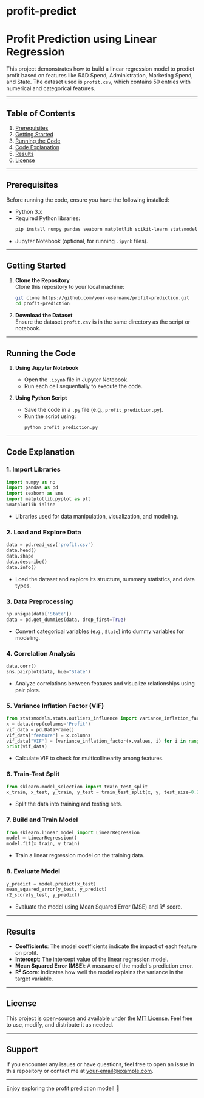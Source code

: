 # profit-predict

# Profit Prediction using Linear Regression

This project demonstrates how to build a linear regression model to predict profit based on features like R&D Spend, Administration, Marketing Spend, and State. The dataset used is `profit.csv`, which contains 50 entries with numerical and categorical features.

---

## **Table of Contents**
1. [Prerequisites](#prerequisites)
2. [Getting Started](#getting-started)
3. [Running the Code](#running-the-code)
4. [Code Explanation](#code-explanation)
5. [Results](#results)
6. [License](#license)

---

## **Prerequisites**
Before running the code, ensure you have the following installed:
- Python 3.x
- Required Python libraries:
  ```bash
  pip install numpy pandas seaborn matplotlib scikit-learn statsmodels
  ```
- Jupyter Notebook (optional, for running `.ipynb` files).

---

## **Getting Started**
1. **Clone the Repository**  
   Clone this repository to your local machine:
   ```bash
   git clone https://github.com/your-username/profit-prediction.git
   cd profit-prediction
   ```

2. **Download the Dataset**  
   Ensure the dataset `profit.csv` is in the same directory as the script or notebook.

---

## **Running the Code**
1. **Using Jupyter Notebook**  
   - Open the `.ipynb` file in Jupyter Notebook.
   - Run each cell sequentially to execute the code.

2. **Using Python Script**  
   - Save the code in a `.py` file (e.g., `profit_prediction.py`).
   - Run the script using:
     ```bash
     python profit_prediction.py
     ```

---

## **Code Explanation**
### **1. Import Libraries**
```python
import numpy as np
import pandas as pd
import seaborn as sns
import matplotlib.pyplot as plt
%matplotlib inline
```
- Libraries used for data manipulation, visualization, and modeling.

### **2. Load and Explore Data**
```python
data = pd.read_csv('profit.csv')
data.head()
data.shape
data.describe()
data.info()
```
- Load the dataset and explore its structure, summary statistics, and data types.

### **3. Data Preprocessing**
```python
np.unique(data['State'])
data = pd.get_dummies(data, drop_first=True)
```
- Convert categorical variables (e.g., `State`) into dummy variables for modeling.

### **4. Correlation Analysis**
```python
data.corr()
sns.pairplot(data, hue="State")
```
- Analyze correlations between features and visualize relationships using pair plots.

### **5. Variance Inflation Factor (VIF)**
```python
from statsmodels.stats.outliers_influence import variance_inflation_factor
x = data.drop(columns='Profit')
vif_data = pd.DataFrame()
vif_data["feature"] = x.columns
vif_data["VIF"] = [variance_inflation_factor(x.values, i) for i in range(len(x.columns))]
print(vif_data)
```
- Calculate VIF to check for multicollinearity among features.

### **6. Train-Test Split**
```python
from sklearn.model_selection import train_test_split
x_train, x_test, y_train, y_test = train_test_split(x, y, test_size=0.2, random_state=0)
```
- Split the data into training and testing sets.

### **7. Build and Train Model**
```python
from sklearn.linear_model import LinearRegression
model = LinearRegression()
model.fit(x_train, y_train)
```
- Train a linear regression model on the training data.

### **8. Evaluate Model**
```python
y_predict = model.predict(x_test)
mean_squared_error(y_test, y_predict)
r2_score(y_test, y_predict)
```
- Evaluate the model using Mean Squared Error (MSE) and R² score.

---

## **Results**
- **Coefficients**: The model coefficients indicate the impact of each feature on profit.
- **Intercept**: The intercept value of the linear regression model.
- **Mean Squared Error (MSE)**: A measure of the model's prediction error.
- **R² Score**: Indicates how well the model explains the variance in the target variable.

---

## **License**
This project is open-source and available under the [MIT License](LICENSE). Feel free to use, modify, and distribute it as needed.

---

## **Support**
If you encounter any issues or have questions, feel free to open an issue in this repository or contact me at [your-email@example.com](mailto:your-email@example.com).

---

Enjoy exploring the profit prediction model! 🚀
